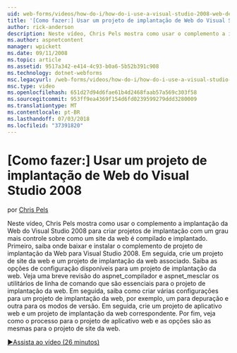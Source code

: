 ```yaml
---
uid: web-forms/videos/how-do-i/how-do-i-use-a-visual-studio-2008-web-deployment-project
title: '[Como fazer:] Usar um projeto de implantação de Web do Visual Studio 2008 | Microsoft Docs'
author: rick-anderson
description: Neste vídeo, Chris Pels mostra como usar o complemento a implantação da Web do Visual Studio 2008 para criar projetos de implantação com um grau de controle sobre como mais...
ms.author: aspnetcontent
manager: wpickett
ms.date: 09/11/2008
ms.topic: article
ms.assetid: 9517a342-e414-4c93-b0a6-5b52b391c908
ms.technology: dotnet-webforms
msc.legacyurl: /web-forms/videos/how-do-i/how-do-i-use-a-visual-studio-2008-web-deployment-project
msc.type: video
ms.openlocfilehash: 651d27d94d6fae61b4d2468faab57a569c303f58
ms.sourcegitcommit: 953ff9ea4369f154d6fd0239599279ddd3280009
ms.translationtype: MT
ms.contentlocale: pt-BR
ms.lasthandoff: 07/03/2018
ms.locfileid: "37391820"
---
```

<a name="how-do-i-use-a-visual-studio-2008-web-deployment-project"></a>[Como fazer:] Usar um projeto de implantação de Web do Visual Studio 2008
====================
por [Chris Pels](https://twitter.com/chrispels)

Neste vídeo, Chris Pels mostra como usar o complemento a implantação da Web do Visual Studio 2008 para criar projetos de implantação com um grau mais controle sobre como um site da web é compilado e implantado. Primeiro, saiba onde baixar e instalar o complemento de projeto de implantação da Web para Visual Studio 2008. Em seguida, crie um projeto de site da web e um projeto de implantação da web associado. Saiba as opções de configuração disponíveis para um projeto de implantação da web. Veja uma breve revisão do aspnet\_compilador e aspnet\_mesclar os utilitários de linha de comando que são essenciais para o projeto de implantação da web. Em seguida, saiba como criar várias configurações para um projeto de implantação da web, por exemplo, um para depuração e outra para os modos de versão. Em seguida, crie um projeto de aplicativo web e um projeto de implantação da web correspondente. Por fim, veja como o processo para o projeto de aplicativo web e as opções são as mesmas para o projeto de site da web.

[&#9654;Assista ao vídeo (26 minutos)](https://channel9.msdn.com/Blogs/ASP-NET-Site-Videos/how-do-i-use-a-visual-studio-2008-web-deployment-project)
